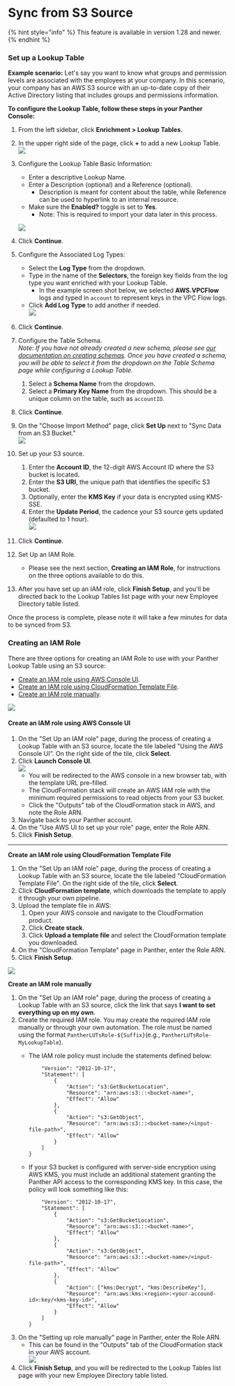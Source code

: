 # Sync from S3 Source

{% hint style="info" %}
This feature is available in version 1.28 and newer.
{% endhint %}

### Set up a Lookup Table

**Example scenario:** Let's say you want to know what groups and permission levels are associated with the employees at your company. In this scenario, your company has an AWS S3 source with an up-to-date copy of their Active Directory listing that includes groups and permissions information.



**To configure the Lookup Table, follow these steps in your Panther Console:**

1. From the left sidebar, click **Enrichment > Lookup Tables.**
2. In the upper right side of the page, click **+** to add a new Lookup Table.\
   ![](../../.gitbook/assets/add-lookup-table.png)
3.  Configure the Lookup Table Basic Information:

    * Enter a descriptive Lookup Name.&#x20;
    * Enter a Description (optional) and a Reference (optional).&#x20;
      * Description is meant for content about the table, while Reference can be used to hyperlink to an internal resource.
    * Make sure the **Enabled?** toggle is set to **Yes**.
      * Note: This is required to import your data later in this process.&#x20;

    ![](../../.gitbook/assets/lookup-table-basic-s3.png)
4. Click **Continue**.
5. Configure the Associated Log Types:
   * Select the **Log Type** from the dropdown. &#x20;
   * Type in the name of the **Selectors**, the foreign key fields from the log type you want enriched with your Lookup Table.&#x20;
     * In the example screen shot below, we selected **AWS.VPCFlow** logs and typed in `account` to represent keys in the VPC Flow logs.
   * Click **Add Log Type** to add another if needed. \
     ![](../../.gitbook/assets/lut-logtype-s3.png)
6. Click **Continue**.
7. Configure the Table Schema. \
   _Note: If you have not already created a new schema, please see_ [_our documentation on creating schemas_](https://docs.runpanther.io/data-onboarding/custom-log-types/example-csv)_. Once you have created a schema, you will be able to select it from the dropdown on the Table Schema page while configuring a Lookup Table._
   1. Select a **Schema Name** from the dropdown.
   2. Select a **Primary Key Name** from the dropdown. This should be a unique column on the table, such as `accountID`.&#x20;
8. Click **Continue**.
9. On the "Choose Import Method" page, click **Set Up** next to "Sync Data from an S3 Bucket." \
   ![](../../.gitbook/assets/lut-import-s3.png)
10. Set up your S3 source.
    1. Enter the **Account ID**, the 12-digit AWS Account ID where the S3 bucket is located.
    2. Enter the **S3 URI**, the unique path that identifies the specific S3 bucket.
    3. Optionally, enter the **KMS Key** if your data is encrypted using KMS-SSE.
    4. Enter the **Update Period**, the cadence your S3 source gets updated (defaulted to 1 hour).\
       ![](../../.gitbook/assets/lut-setup-s3.png)
11. Click **Continue**.
12. Set Up an IAM Role.&#x20;
    * Please see the next section, **Creating an IAM Role**, for instructions on the three options available to do this.
13. After you have set up an IAM role, click **Finish Setup**, and you'll be directed back to the Lookup Tables list page with your new Employee Directory table listed.

Once the process is complete, please note it will take a few minutes for data to be synced from S3.

### Creating an IAM Role

There are three options for creating an IAM Role to use with your Panther Lookup Table using an S3 source:

* [Create an IAM role using AWS Console UI](https://docs.runpanther.io/data-analytics/lookup-tables/s3-source#create-an-iam-role-using-aws-console-ui).
* [Create an IAM role using CloudFormation Template File](https://docs.runpanther.io/data-analytics/lookup-tables/s3-source#create-an-iam-role-using-cloudformation-template-file).
* [Create an IAM role manually](https://docs.runpanther.io/data-analytics/lookup-tables/s3-source#create-an-iam-role-manually).

![](<../../.gitbook/assets/Screen Shot 2022-01-26 at 4.49.50 PM.png>)



#### Create an IAM role using AWS Console UI

1. On the "Set Up an IAM role" page, during the process of creating a Lookup Table with an S3 source, locate the tile labeled "Using the AWS Console UI". On the right side of the tile, click **Select**.&#x20;
2. Click **Launch Console UI**.\
   ![](../../.gitbook/assets/aws-ui-role.png)
   * You will be redirected to the AWS console in a new browser tab, with the template URL pre-filled.&#x20;
   * The CloudFormation stack will create an AWS IAM role with the minimum required permissions to read objects from your S3 bucket.&#x20;
   * Click the "Outputs" tab of the CloudFormation stack in AWS, and note the Role ARN.
3. Navigate back to your Panther account.
4. On the "Use AWS UI to set up your role" page, enter the Role ARN.
5. Click **Finish Setup**.

****

**Create an IAM role using CloudFormation Template File**

1. On the "Set Up an IAM role" page, during the process of creating a Lookup Table with an S3 source, locate the tile labeled "CloudFormation Template File". On the right side of the tile, click **Select**.&#x20;
2. Click **CloudFormation template**, which downloads the template to apply it through your own pipeline.
3. Upload the template file in AWS:
   1. Open your AWS console and navigate to the CloudFormation product.
   2. Click **Create stack**.
   3. Click **Upload a template file** and select the CloudFormation template you downloaded.
4. On the "CloudFormation Template" page in Panther, enter the Role ARN.
5. Click **Finish Setup**.

![](<../../.gitbook/assets/Screen Shot 2022-01-26 at 5.01.21 PM.png>)

**Create an IAM role manually**

1. On the "Set Up an IAM role" page, during the process of creating a Lookup Table with an S3 source, click the link that says **I want to set everything up on my own**.
2. Create the required IAM role. You may create the required IAM role manually or through your own automation. The role must be named using the format `PantherLUTsRole-${Suffix}`(e.g., `PantherLUTsRole-MyLookupTable`).&#x20;
   *   The IAM role policy must include the statements defined below:

       ```
           "Version": "2012-10-17",
           "Statement": [
               {
                   "Action": "s3:GetBucketLocation",
                   "Resource": "arn:aws:s3:::<bucket-name>",
                   "Effect": "Allow"
               },
               {
                   "Action": "s3:GetObject",
                   "Resource": "arn:aws:s3:::<bucket-name>/<input-file-path>",
                   "Effect": "Allow"
               }
           ]
       }
       ```
   *   If your S3 bucket is configured with server-side encryption using AWS KMS, you must include an additional statement granting the Panther API access to the corresponding KMS key. In this case, the policy will look something like this:

       ```
           "Version": "2012-10-17",
           "Statement": [
               {
                   "Action": "s3:GetBucketLocation",
                   "Resource": "arn:aws:s3:::<bucket-name>",
                   "Effect": "Allow"
               },
               {
                   "Action": "s3:GetObject",
                   "Resource": "arn:aws:s3:::<bucket-name>/<input-file-path>",
                   "Effect": "Allow"
               },
               {
                   "Action": ["kms:Decrypt", "kms:DescribeKey"],
                   "Resource": "arn:aws:kms:<region>:<your-accound-id>:key/<kms-key-id>",
                   "Effect": "Allow"
               }
           ]
       }
       ```
3. On the "Setting up role manually" page in Panther, enter the Role ARN.&#x20;
   * This can be found in the "Outputs" tab of the CloudFormation stack in your AWS account.\
     ![](<../../.gitbook/assets/Screen Shot 2022-01-26 at 5.03.43 PM.png>)
4. Click **Finish Setup**, and you will be redirected to the Lookup Tables list page with your new Employee Directory table listed.
